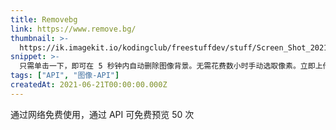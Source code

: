 ```yaml
---
title: Removebg
link: https://www.remove.bg/
thumbnail: >-
  https://ik.imagekit.io/kodingclub/freestuffdev/stuff/Screen_Shot_2021-06-22_at_1.51.46_PM_od-Mirja19W-.png
snippet: >-
  只需单击一下，即可在 5 秒钟内自动删除图像背景。无需花费数小时手动选取像素。立即上传您的照片，见证奇迹。
tags: ["API", "图像-API"]
createdAt: 2021-06-21T00:00:00.000Z
---
```

通过网络免费使用，通过 API 可免费预览 50 次